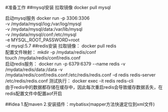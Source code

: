 #准备工作
##mysql安装
拉取镜像
docker pull mysql

启动mysql服务
docker run -p 3306:3306 \
-v /mydata/mysql/log:/var/log/mysql \
-v /mydata/mysql/data:/var/lib/mysql \
-v /mydata/mysql/conf:/etc/mysql \
-e MYSQL_ROOT_PASSWORD=root \
-d mysql:5.7
##redis安装
拉取镜像：
docker pull redis \
配置文件映射：
mkdir -p /mydata/redis/conf \
touch /mydata/redis/conf/redis.conf \
启动redis服务：
docker run -p 6379:6379 --name redis -v /mydata/redis/data:/data -v /mydata/redis/conf/redis.conf:/etc/redis/redis.conf -d redis redis-server /etc/redis/redis.conf 
测试执行：
docker exec -it redis redis-cli     
由于redis中的数据都存储在缓存中，因此每次重启redis会导致缓存数据丢失，在redis配置文件中配置aof开启


##idea
1.配maven
2.安装插件：mybatisx(mapper方法快速定位到xml文件)